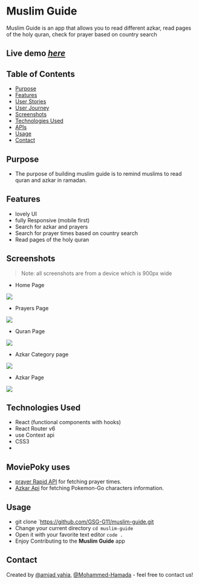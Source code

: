 # Muslim Guide

Muslim Guide is an app that allows you to read different azkar, read pages of the holy quran, check for prayer based on country search

## Live demo [_here_](https://muslim-guide.vercel.app/azkar)

## Table of Contents

- [Purpose](#purpose)
- [Features](#features)
- [User Stories](#user-stories)
- [User Journey](#user-journey)
- [Screenshots](#screenshots)
- [Technologies Used](#technologies-used)
- [APIs](#apis)
- [Usage](#usage)
- [Contact](#contact)

## Purpose <span id="purpose"></span>

- The purpose of building muslim guide is to remind muslims to read quran and azkar in ramadan.

## Features <span id="features"></span>

- lovely UI
- fully Responsive (mobile first)
- Search for azkar and prayers
- Search for prayer times based on country search
- Read pages of the holy quran

## Screenshots <span id="screenshots"></span>

> Note: all screenshots are from a device which is 900px wide

- Home Page

![](https://i.imgur.com/0UEYUCd.png)

- Prayers Page

![](https://i.imgur.com/ldcTHoA.png)

- Quran Page

![](https://i.imgur.com/sJO1ofM.png)

- Azkar Category page

![](https://i.imgur.com/pPlZJcx.png)

- Azkar Page

![](https://i.imgur.com/ynQY5ZZ.png)

## Technologies Used <span id="technologies-used"></span>

- React (functional components with hooks)
- React Router v6
- use Context api
- CSS3
-

## MoviePoky uses <span id="apis"></span>

- [prayer Rapid API](https://rapidapi.com/muslim/api/muslim-salat) for fetching prayer times.
- [Azkar Api](https://raw.githubusercontent.com/osamayy/azkar-db/master/azkar.json) for fetching Pokemon-Go characters information.

## Usage <span id="usage"></span>

- git clone `https://github.com/GSG-G11/muslim-guide.git
- Change your current directory `cd muslim-guide`
- Open it with your favorite text editor `code .`
- Enjoy Contributing to the **Muslim Guide** app

## Contact <span id="contact"></span>

Created by [@amjad yahia](https://github.com/amjed-98), [@Mohammed-Hamada](https://github.com/Mohammed-Hamada) - feel free to contact us!
